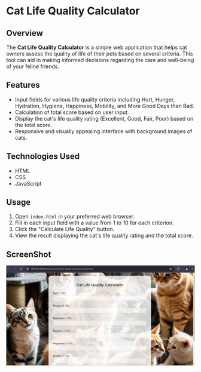 # Cat Life Quality Calculator

## Overview

The **Cat Life Quality Calculator** is a simple web application that helps cat owners assess the quality of life of their pets based on several criteria. This tool can aid in making informed decisions regarding the care and well-being of your feline friends.

## Features

- Input fields for various life quality criteria including Hurt, Hunger, Hydration, Hygiene, Happiness, Mobility, and More Good Days than Bad.
- Calculation of total score based on user input.
- Display  the cat's life quality rating (Excellent, Good, Fair, Poor) based on the total score.
- Responsive and visually appealing interface with background images of cats.

## Technologies Used

- HTML
- CSS
- JavaScript

## Usage

1. Open `index.html` in your preferred web browser.
2. Fill in each input field with a value from 1 to 10 for each criterion.
3. Click the "Calculate Life Quality" button.
4. View the result displaying the cat's life quality rating and the total score.

## ScreenShot
![](./images/image.png)